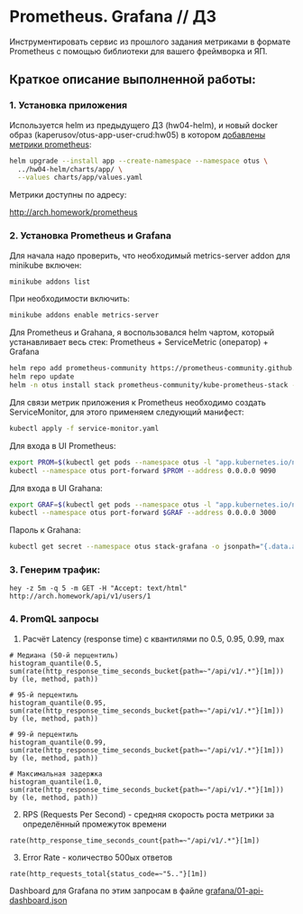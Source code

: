 # Prometheus. Grafana // ДЗ 

Инструментировать сервис из прошлого задания метриками в формате Prometheus с помощью библиотеки для вашего фреймворка и ЯП.

## Краткое описание выполненной работы: 


### 1. Установка приложения 

Используется helm из предыдущего ДЗ (hw04-helm), и новый docker образ (kaperusov/otus-app-user-crud:hw05) 
в котором [добавлены метрики prometheus](../hw04-helm/internal/prometheus.go):

```bash
helm upgrade --install app --create-namespace --namespace otus \
  ../hw04-helm/charts/app/ \
  --values charts/app/values.yaml
```

Метрики доступны по адресу:

  http://arch.homework/prometheus
  

### 2. Установка Prometheus и Grafana

Для начала надо проверить, что необходимый metrics-server addon для minikube включен:
```bash
minikube addons list
```
При необходимости включить: 
```bash
minikube addons enable metrics-server
```

Для Prometheus и Grahana, я воспользовался helm чартом, который устанавливает весь стек: Prometheus + ServiceMetric (оператор) + Grafana
```bash
helm repo add prometheus-community https://prometheus-community.github.io/helm-charts
helm repo update 
helm -n otus install stack prometheus-community/kube-prometheus-stack -f prometheus/values.yaml
```

Для связи метрик приложения к Prometheus необходимо создать ServiceMonitor, 
для этого применяем следующий манифест:
```bash
kubectl apply -f service-monitor.yaml
```

Для входа в UI Prometheus:
```bash
export PROM=$(kubectl get pods --namespace otus -l "app.kubernetes.io/name=prometheus,app.kubernetes.io/instance=stack-kube-prometheus-stac-prometheus" -o jsonpath="{.items[0].metadata.name}")
kubectl --namespace otus port-forward $PROM --address 0.0.0.0 9090
```

Для входа в UI Grahana:
```bash
export GRAF=$(kubectl get pods --namespace otus -l "app.kubernetes.io/name=grafana,app.kubernetes.io/instance=stack" -o jsonpath="{.items[0].metadata.name}")
kubectl --namespace otus port-forward $GRAF --address 0.0.0.0 3000
```

Пароль к Grahana: 
```bash
kubectl get secret --namespace otus stack-grafana -o jsonpath="{.data.admin-password}" | base64 --decode ; echo
```


### 3. Генерим трафик: 

    hey -z 5m -q 5 -m GET -H "Accept: text/html" http://arch.homework/api/v1/users/1


### 4. PromQL запросы 

1. Расчёт Latency (response time) с квантилями по 0.5, 0.95, 0.99, max

```promql
# Медиана (50-й перцентиль)
histogram_quantile(0.5, sum(rate(http_response_time_seconds_bucket{path=~"/api/v1/.*"}[1m])) by (le, method, path))

# 95-й перцентиль
histogram_quantile(0.95, sum(rate(http_response_time_seconds_bucket{path=~"/api/v1/.*"}[1m])) by (le, method, path))

# 99-й перцентиль
histogram_quantile(0.99, sum(rate(http_response_time_seconds_bucket{path=~"/api/v1/.*"}[1m])) by (le, method, path))

# Максимальная задержка
histogram_quantile(1.0, sum(rate(http_response_time_seconds_bucket{path=~"/api/v1/.*"}[1m])) by (le, method, path))
```


2. RPS (Requests Per Second) - средняя скорость роста метрики за определённый промежуток времени

```promql
rate(http_response_time_seconds_count{path=~"/api/v1/.*"}[1m])
```

3. Error Rate - количество 500ых ответов

```promql
rate(http_requests_total{status_code=~"5.."}[1m])
```

Dashboard для Grafana по этим запросам в файле [grafana/01-api-dashboard.json](grafana/01-api-dashboard.json)
